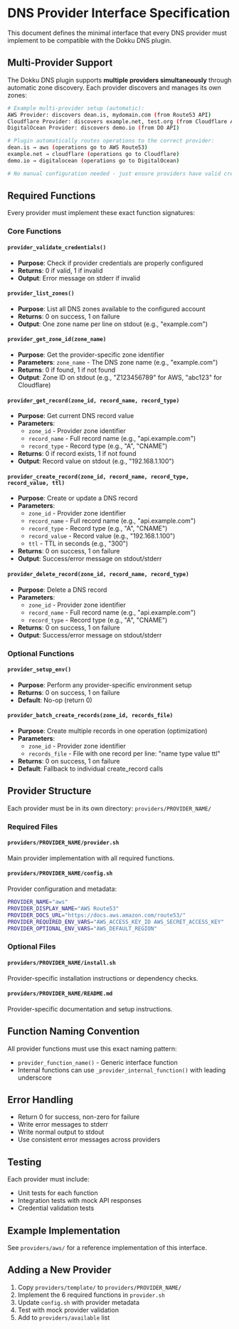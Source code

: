# DNS Provider Interface Specification

This document defines the minimal interface that every DNS provider must implement to be compatible with the Dokku DNS plugin.

## Multi-Provider Support

The Dokku DNS plugin supports **multiple providers simultaneously** through automatic zone discovery. Each provider discovers and manages its own zones:

```bash
# Example multi-provider setup (automatic):
AWS Provider: discovers dean.is, mydomain.com (from Route53 API)
Cloudflare Provider: discovers example.net, test.org (from Cloudflare API)  
DigitalOcean Provider: discovers demo.io (from DO API)

# Plugin automatically routes operations to the correct provider:
dean.is → aws (operations go to AWS Route53)
example.net → cloudflare (operations go to Cloudflare)
demo.io → digitalocean (operations go to DigitalOcean)

# No manual configuration needed - just ensure providers have valid credentials
```

## Required Functions

Every provider must implement these exact function signatures:

### Core Functions

#### `provider_validate_credentials()`
- **Purpose**: Check if provider credentials are properly configured
- **Returns**: 0 if valid, 1 if invalid
- **Output**: Error message on stderr if invalid

#### `provider_list_zones()`
- **Purpose**: List all DNS zones available to the configured account
- **Returns**: 0 on success, 1 on failure
- **Output**: One zone name per line on stdout (e.g., "example.com")

#### `provider_get_zone_id(zone_name)`
- **Purpose**: Get the provider-specific zone identifier
- **Parameters**: `zone_name` - The DNS zone name (e.g., "example.com")
- **Returns**: 0 if found, 1 if not found
- **Output**: Zone ID on stdout (e.g., "Z123456789" for AWS, "abc123" for Cloudflare)

#### `provider_get_record(zone_id, record_name, record_type)`
- **Purpose**: Get current DNS record value
- **Parameters**: 
  - `zone_id` - Provider zone identifier
  - `record_name` - Full record name (e.g., "api.example.com")
  - `record_type` - Record type (e.g., "A", "CNAME")
- **Returns**: 0 if record exists, 1 if not found
- **Output**: Record value on stdout (e.g., "192.168.1.100")

#### `provider_create_record(zone_id, record_name, record_type, record_value, ttl)`
- **Purpose**: Create or update a DNS record
- **Parameters**:
  - `zone_id` - Provider zone identifier
  - `record_name` - Full record name (e.g., "api.example.com")
  - `record_type` - Record type (e.g., "A", "CNAME")
  - `record_value` - Record value (e.g., "192.168.1.100")
  - `ttl` - TTL in seconds (e.g., "300")
- **Returns**: 0 on success, 1 on failure
- **Output**: Success/error message on stdout/stderr

#### `provider_delete_record(zone_id, record_name, record_type)`
- **Purpose**: Delete a DNS record
- **Parameters**:
  - `zone_id` - Provider zone identifier
  - `record_name` - Full record name (e.g., "api.example.com")
  - `record_type` - Record type (e.g., "A", "CNAME")
- **Returns**: 0 on success, 1 on failure
- **Output**: Success/error message on stdout/stderr

### Optional Functions

#### `provider_setup_env()`
- **Purpose**: Perform any provider-specific environment setup
- **Returns**: 0 on success, 1 on failure
- **Default**: No-op (return 0)

#### `provider_batch_create_records(zone_id, records_file)`
- **Purpose**: Create multiple records in one operation (optimization)
- **Parameters**:
  - `zone_id` - Provider zone identifier
  - `records_file` - File with one record per line: "name type value ttl"
- **Returns**: 0 on success, 1 on failure
- **Default**: Fallback to individual create_record calls

## Provider Structure

Each provider must be in its own directory: `providers/PROVIDER_NAME/`

### Required Files

#### `providers/PROVIDER_NAME/provider.sh`
Main provider implementation with all required functions.

#### `providers/PROVIDER_NAME/config.sh`
Provider configuration and metadata:
```bash
PROVIDER_NAME="aws"
PROVIDER_DISPLAY_NAME="AWS Route53"
PROVIDER_DOCS_URL="https://docs.aws.amazon.com/route53/"
PROVIDER_REQUIRED_ENV_VARS="AWS_ACCESS_KEY_ID AWS_SECRET_ACCESS_KEY"
PROVIDER_OPTIONAL_ENV_VARS="AWS_DEFAULT_REGION"
```

### Optional Files

#### `providers/PROVIDER_NAME/install.sh`
Provider-specific installation instructions or dependency checks.

#### `providers/PROVIDER_NAME/README.md`
Provider-specific documentation and setup instructions.

## Function Naming Convention

All provider functions must use this exact naming pattern:
- `provider_function_name()` - Generic interface function
- Internal functions can use `_provider_internal_function()` with leading underscore

## Error Handling

- Return 0 for success, non-zero for failure
- Write error messages to stderr
- Write normal output to stdout
- Use consistent error messages across providers

## Testing

Each provider must include:
- Unit tests for each function
- Integration tests with mock API responses
- Credential validation tests

## Example Implementation

See `providers/aws/` for a reference implementation of this interface.

## Adding a New Provider

1. Copy `providers/template/` to `providers/PROVIDER_NAME/`
2. Implement the 6 required functions in `provider.sh`
3. Update `config.sh` with provider metadata
4. Test with mock provider validation
5. Add to `providers/available` list
